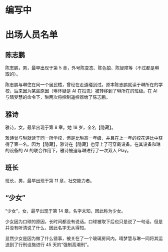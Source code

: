 # 编写中
# 出场人员名单

## 陈志鹏
陈志鹏，男，最早出现于第 5 章，外号陈变态、陈色狼、陈智障等（不过都是琳取的）。

陈志鹏与琳住在同一个居民楼，曾经在走道碰到过。原本陈志鹏就读于琳所在的学校，后来因为某些原因（琳怀疑是 AI 在捣鬼）被转移到了琳所在的班级。在 AI 与晴梦慧的命令下，琳两次将控制遥控器给了陈志鹏。

## 雅诗
雅诗，女，最早出现于第 8 章。她 18 岁，全名【隐藏】。

雅诗曾与琳就读于同一所学校，但是比琳高一年级，并且在上一年的校花评比中获得了第一名。因为【隐藏】，雅诗在【隐藏】也穿上了可穿戴设备。在其设备和琳的设备的 AI 的联合作用下，雅诗被迫与琳进行了一次双人 Play。

## 班长
班长，男，最早出现于第 11 章，社交能力者。

## “少女”
“少女”，女，最早出现于第 14 章。名字未知，因此称为少女。

少女因为口球的原因，长时间都没有说话。口球被取下后也只是说了一句话，但是并没有听清说了什么，因此名字无从得知。

显然少女是因为做了什么错事，被关在了一个玻璃房间内。晴梦慧与琳一同将其运送到了行刑设施进行 45 天的“强制高潮刑”。

